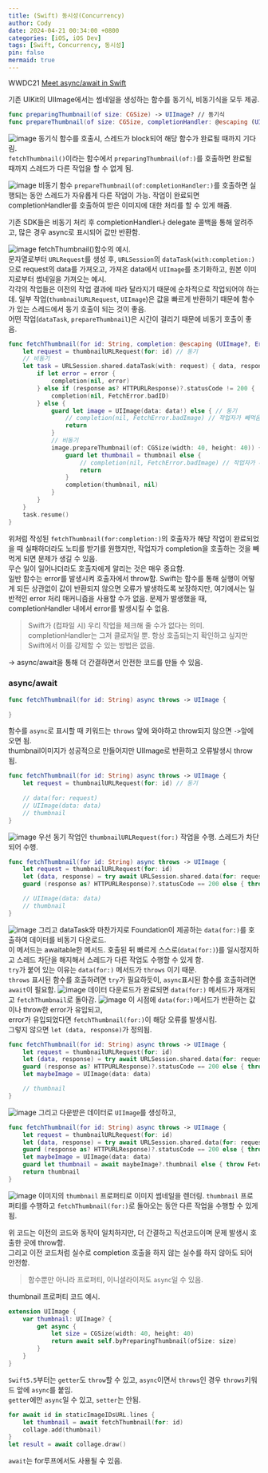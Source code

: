 ```yaml
---
title: (Swift) 동시성(Concurrency)
author: Cody
date: 2024-04-21 00:34:00 +0800
categories: [iOS, iOS Dev]
tags: [Swift, Concurrency, 동시성]
pin: false
mermaid: true
---
```


WWDC21 [Meet async/await in Swift](https://developer.apple.com/videos/play/wwdc2021/10132/)

기존 UIKit의 UIImage에서는 썸네일을 생성하는 함수를 동기식, 비동기식을 모두 제공.   
```Swift
func preparingThumbnail(of size: CGSize) -> UIImage? // 동기식
func prepareThumbnail(of size: CGSize, completionHandler: @escaping (UIImage?) -> Void) // 비동기식
```

![image](https://github.com/swiftycody/swiftycody.github.io/assets/9062513/b16e6501-a2a4-4a97-991d-adfbd64a0af6)
동기식 함수를 호출시, 스레드가 block되어 해당 함수가 완료될 때까지 기다림.   
`fetchThumbnail()`이라는 함수에서 `preparingThumbnail(of:)`를 호출하면 완료될 때까지 스레드가 다른 작업을 할 수 없게 됨.   

![image](https://github.com/swiftycody/swiftycody.github.io/assets/9062513/edca4dfc-a695-4710-a5a2-9da463273f3c)
비동기 함수 `prepareThumbnail(of:completionHandler:)`를 호출하면 실행되는 동안 스레드가 자유롭게 다른 작업이 가능.
작업이 완료되면 completionHandler를 호출하여 받은 이미지에 대한 처리를 할 수 있게 해줌.

기존 SDK들은 비동기 처리 후 completionHandler나 delegate 콜백을 통해 알려주고, 많은 경우 async로 표시되어 값만 반환함.   

![image](https://github.com/swiftycody/swiftycody.github.io/assets/9062513/9c6cde42-aff1-4567-88ee-cee975a10e5c)
fetchThumbnail()함수의 예시.   
문자열로부터 `URLRequest`를 생성 후, `URLSession`의 `dataTask(with:completion:)`으로 request의 data를 가져오고, 가져온 data에서 `UIImage`를 초기화하고, 원본 이미지로부터 썸네일을 가져오는 예시.   
각각의 작업들은 이전의 작업 결과에 따라 달라지기 때문에 순차적으로 작업되어야 하는데.
일부 작업(`thumbnailURLRequest`, `UIImage`)은 값을 빠르게 반환하기 때문에 함수가 있는 스레드에서 동기 호출이 되는 것이 좋음.   
어떤 작업(`dataTask`, `prepareThumbnail`)은 시간이 걸리기 때문에 비동기 호출이 좋음.

```swift
func fetchThumbnail(for id: String, completion: @escaping (UIImage?, Error?) -> Void) {
    let request = thumbnailURLRequest(for: id) // 동기
    // 비동기
    let task = URLSession.shared.dataTask(with: request) { data, response, error in
        if let error = error {
            completion(nil, error)
        } else if (response as? HTTPURLResponse)?.statusCode != 200 {
            completion(nil, FetchError.badID)
        } else {
            guard let image = UIImage(data: data!) else { // 동기
                // completion(nil, FetchError.badImage) // 작업자가 빼먹음
                return
            }
            // 비동기
            image.prepareThumbnail(of: CGSize(width: 40, height: 40)) { thumbnail in
                guard let thumbnail = thumbnail else {
                    // completion(nil, FetchError.badImage) // 작업자가 빼먹음
                    return
                }
                completion(thumbnail, nil)
            }
        }
    }
    task.resume()
}
```
위처럼 작성된 `fetchThumbnail(for:completion:)`의 호출자가 해당 작업이 완료되었을 때 실패하더라도 노티를 받기를 원했지만, 작업자가 completion을 호출하는 것을 빼먹게 되면 문제가 생길 수 있음.   
무슨 일이 일어나더라도 호출자에게 알리는 것은 매우 중요함.   
일반 함수는 error를 발생시켜 호출자에서 throw함. Swift는 함수를 통해 실행이 어떻게 되든 상관없이 값이 반환되지 않으면 오류가 발생하도록 보장하지만, 여기에서는 일반적인 error 처리 매커니즘을 사용할 수가 없음. 문제가 발생했을 때, completionHandler 내에서 error를 발생시킬 수 없음.   
> Swift가 (컴파일 시) 우리 작업을 체크해 줄 수가 없다는 의미.   
> completionHandler는 그저 클로저일 뿐. 항상 호출되는지 확인하고 싶지만 Swift에서 이를 강제할 수 있는 방법은 없음.

-> async/await을 통해 더 간결하면서 안전한 코드를 만들 수 있음.

### async/await
```swift
func fetchThumbnail(for id: String) async throws -> UIImage {
    
}
```
함수를 `async`로 표시할 때 키워드는 `throws` 앞에 와야하고 throw되지 않으면 `->`앞에 오면 됨.   
thumbnail이미지가 성공적으로 만들어지만 UIImage로 반환하고 오류발생시 throw됨.
```swift
func fetchThumbnail(for id: String) async throws -> UIImage {
    let request = thumbnailURLRequest(for: id) // 동기
    
    // data(for: request)
    // UIImage(data: data)
    // thumbnail
}
```
![image](https://github.com/swiftycody/swiftycody.github.io/assets/9062513/0c7dc88b-4290-4b2f-bf16-abf212a08e92)
우선 동기 작업인 `thumbnailURLRequest(for:)` 작업을 수행. 스레드가 차단되어 수행.


```swift
func fetchThumbnail(for id: String) async throws -> UIImage {
    let request = thumbnailURLRequest(for: id)  
    let (data, response) = try await URLSession.shared.data(for: request)
    guard (response as? HTTPURLResponse)?.statusCode == 200 else { throw FetchError.badID }

    // UIImage(data: data)
    // thumbnail
}
```
![image](https://github.com/swiftycody/swiftycody.github.io/assets/9062513/0f17748a-d634-4ba6-b877-d585907f66b0)
그리고 dataTask와 마찬가지로 Foundation이 제공하는 `data(for:)`를 호출하여 데이터를 비동기 다운로드.    
이 메서드는 awaitable한 메서드. 호출된 뒤 빠르게 스스로(`data(for:)`)를 일시정지하고 스레드 차단을 해지해서 스레드가 다른 작업도 수행할 수 있게 함.   
`try`가 붙어 있는 이유는 `data(for:)` 메서드가 `throws` 이기 때문.   
`throws` 표시된 함수를 호출하려면 `try`가 필요하듯이, `async`표시된 함수를 호출하려면 `await`이 필요함.
![image](https://github.com/swiftycody/swiftycody.github.io/assets/9062513/20067019-b946-4f78-b34a-687eb78c0a9b)
데이터 다운로드가 완료되면 `data(for:)` 메서드가 재개되고 `fetchThumbnail`로 돌아감.
![image](https://github.com/swiftycody/swiftycody.github.io/assets/9062513/595af49a-26dd-42d3-9f85-e461d36dd393)
이 시점에 `data(for:)`메서드가 반환하는 값이나 throw한 error가 유입되고,   
error가 유입되었다면 `fetchThumbnail(for:)`이 해당 오류를 발생시킴.   
그렇지 않으면 `let (data, response)`가 정의됨.
```swift
func fetchThumbnail(for id: String) async throws -> UIImage {
    let request = thumbnailURLRequest(for: id)  
    let (data, response) = try await URLSession.shared.data(for: request)
    guard (response as? HTTPURLResponse)?.statusCode == 200 else { throw FetchError.badID }
    let maybeImage = UIImage(data: data)

    // thumbnail
}
```
![image](https://github.com/swiftycody/swiftycody.github.io/assets/9062513/f2e6947d-3aec-4fff-907d-8acf976af3ad)
그리고 다운받은 데이터로 `UIImage`를 생성하고,

```swift
func fetchThumbnail(for id: String) async throws -> UIImage {
    let request = thumbnailURLRequest(for: id)  
    let (data, response) = try await URLSession.shared.data(for: request)
    guard (response as? HTTPURLResponse)?.statusCode == 200 else { throw FetchError.badID }
    let maybeImage = UIImage(data: data)
    guard let thumbnail = await maybeImage?.thumbnail else { throw FetchError.badImage }
    return thumbnail
}
```
![image](https://github.com/swiftycody/swiftycody.github.io/assets/9062513/1cb62e0a-38d4-48af-84b5-81e9938363c7)
이미지의 `thumbnail` 프로퍼티로 이미지 썸네일을 렌더링. `thumbnail` 프로퍼티를 수행하고 `fetchThumbnail(for:)`로 돌아오는 동안 다른 작업을 수행할 수 있게 됨.   

위 코드는 이전의 코드와 동작이 일치하지만, 더 간결하고 직선코드이며 문제 발생시 호출한 곳에 throw함.   
그리고 이전 코드처럼 실수로 completion 호출을 하지 않는 실수를 하지 않아도 되어 안전함.
> 함수뿐만 아니라 프로퍼티, 이니셜라이저도 `async`일 수 있음.

thumbnail 프로퍼티 코드 예시.
```swift
extension UIImage {
    var thumbnail: UIImage? {
        get async {
            let size = CGSize(width: 40, height: 40)
            return await self.byPreparingThumbnail(ofSize: size)
        }
    }
}
```
`Swift5.5`부터는 `getter`도 `throw`할 수 있고, `async`이면서 `throws`인 경우 `throws`키워드 앞에 `async`를 붙임.   
`getter`에만 `async`일 수 있고, `setter`는 안됨.   

```swift
for await id in staticImageIDsURL.lines {
    let thumbnail = await fetchThumbnail(for: id)
    collage.add(thumbnail)
}
let result = await collage.draw()
```
`await`는 for루프에서도 사용될 수 있음.